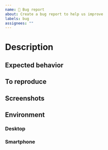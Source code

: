 ```yaml
---
name: 🐛 Bug report
about: Create a bug report to help us improve
labels: bug
assignees: ""
---
```


# Description

<!-- A clear and concise description of what the bug is. -->

## Expected behavior

<!-- A clear and concise description of what you expected to happen. -->

## To reproduce

<!--
Steps to reproduce the behavior:

1. Go to '...'
2. Click on '....'
3. Scroll down to '....'
4. See error
 -->

## Screenshots

<!-- If applicable, add screenshots to help explain your problem. -->

## Environment

### Desktop

<!-- (please complete the following information) -->

<!--
- OS: [e.g. macOS, Windows]
- Browser [e.g. chrome, safari] -->

### Smartphone

<!-- (please complete the following information) -->

<!--
- Device: [e.g. iPhone6]
- OS: [e.g. iOS8.1]
- Browser [e.g. stock browser, safari] -->

<!--
## Additional context

Add any other context about the problem here. -->
